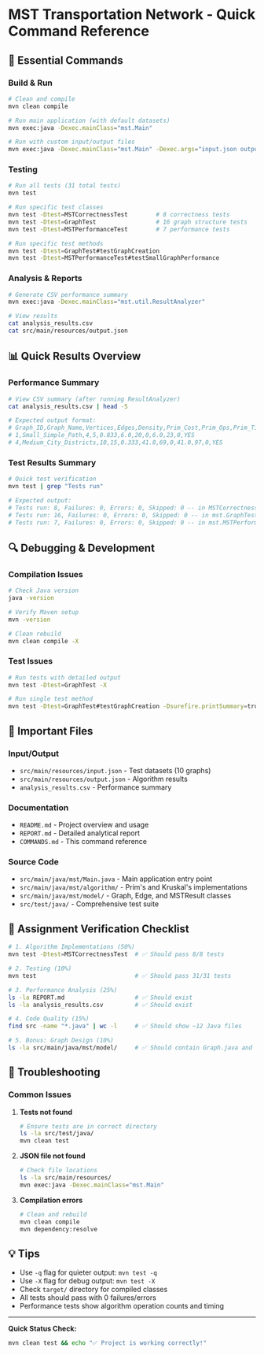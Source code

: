 # MST Transportation Network - Quick Command Reference

## 🚀 Essential Commands

### Build & Run
```bash
# Clean and compile
mvn clean compile

# Run main application (with default datasets)
mvn exec:java -Dexec.mainClass="mst.Main"

# Run with custom input/output files
mvn exec:java -Dexec.mainClass="mst.Main" -Dexec.args="input.json output.json"
```

### Testing
```bash
# Run all tests (31 total tests)
mvn test

# Run specific test classes
mvn test -Dtest=MSTCorrectnessTest        # 8 correctness tests
mvn test -Dtest=GraphTest                 # 16 graph structure tests  
mvn test -Dtest=MSTPerformanceTest        # 7 performance tests

# Run specific test methods
mvn test -Dtest=GraphTest#testGraphCreation
mvn test -Dtest=MSTPerformanceTest#testSmallGraphPerformance
```

### Analysis & Reports
```bash
# Generate CSV performance summary
mvn exec:java -Dexec.mainClass="mst.util.ResultAnalyzer"

# View results
cat analysis_results.csv
cat src/main/resources/output.json
```

## 📊 Quick Results Overview

### Performance Summary
```bash
# View CSV summary (after running ResultAnalyzer)
cat analysis_results.csv | head -5

# Expected output format:
# Graph_ID,Graph_Name,Vertices,Edges,Density,Prim_Cost,Prim_Ops,Prim_Time_ms,Kruskal_Cost,Kruskal_Ops,Kruskal_Time_ms,Cost_Match
# 1,Small_Simple_Path,4,5,0.833,6.0,20,0,6.0,23,0,YES
# 4,Medium_City_Districts,10,15,0.333,41.0,69,0,41.0,97,0,YES
```

### Test Results Summary
```bash
# Quick test verification
mvn test | grep "Tests run"

# Expected output:
# Tests run: 8, Failures: 0, Errors: 0, Skipped: 0 -- in MSTCorrectnessTest
# Tests run: 16, Failures: 0, Errors: 0, Skipped: 0 -- in mst.GraphTest  
# Tests run: 7, Failures: 0, Errors: 0, Skipped: 0 -- in mst.MSTPerformanceTest
```

## 🔍 Debugging & Development

### Compilation Issues
```bash
# Check Java version
java -version

# Verify Maven setup
mvn -version

# Clean rebuild
mvn clean compile -X
```

### Test Issues
```bash
# Run tests with detailed output
mvn test -Dtest=GraphTest -X

# Run single test method
mvn test -Dtest=GraphTest#testGraphCreation -Dsurefire.printSummary=true
```

## 📁 Important Files

### Input/Output
- `src/main/resources/input.json` - Test datasets (10 graphs)
- `src/main/resources/output.json` - Algorithm results
- `analysis_results.csv` - Performance summary

### Documentation
- `README.md` - Project overview and usage
- `REPORT.md` - Detailed analytical report
- `COMMANDS.md` - This command reference

### Source Code
- `src/main/java/mst/Main.java` - Main application entry point
- `src/main/java/mst/algorithm/` - Prim's and Kruskal's implementations
- `src/main/java/mst/model/` - Graph, Edge, and MSTResult classes
- `src/test/java/` - Comprehensive test suite

## 🎯 Assignment Verification Checklist

```bash
# 1. Algorithm Implementations (50%)
mvn test -Dtest=MSTCorrectnessTest  # ✅ Should pass 8/8 tests

# 2. Testing (10%)  
mvn test                            # ✅ Should pass 31/31 tests

# 3. Performance Analysis (25%)
ls -la REPORT.md                    # ✅ Should exist
ls -la analysis_results.csv         # ✅ Should exist

# 4. Code Quality (15%)
find src -name "*.java" | wc -l     # ✅ Should show ~12 Java files

# 5. Bonus: Graph Design (10%)
ls -la src/main/java/mst/model/     # ✅ Should contain Graph.java and Edge.java
```

## 🚨 Troubleshooting

### Common Issues

1. **Tests not found**
   ```bash
   # Ensure tests are in correct directory
   ls -la src/test/java/
   mvn clean test
   ```

2. **JSON file not found**
   ```bash
   # Check file locations
   ls -la src/main/resources/
   mvn exec:java -Dexec.mainClass="mst.Main"
   ```

3. **Compilation errors**
   ```bash
   # Clean and rebuild
   mvn clean compile
   mvn dependency:resolve
   ```

## 💡 Tips

- Use `-q` flag for quieter output: `mvn test -q`
- Use `-X` flag for debug output: `mvn test -X`
- Check `target/` directory for compiled classes
- All tests should pass with 0 failures/errors
- Performance tests show algorithm operation counts and timing

---

**Quick Status Check:**
```bash
mvn clean test && echo "✅ Project is working correctly!"
```
